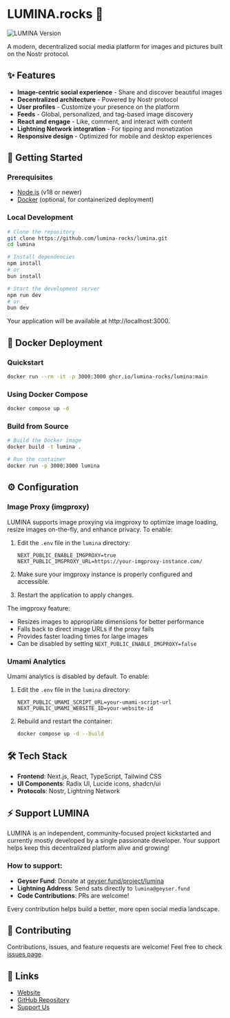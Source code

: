 # LUMINA.rocks 📸

![LUMINA Version](https://img.shields.io/badge/version-0.1.28-blue)

A modern, decentralized social media platform for images and pictures built on the Nostr protocol.

## ✨ Features

- **Image-centric social experience** - Share and discover beautiful images
- **Decentralized architecture** - Powered by Nostr protocol
- **User profiles** - Customize your presence on the platform
- **Feeds** - Global, personalized, and tag-based image discovery
- **React and engage** - Like, comment, and interact with content
- **Lightning Network integration** - For tipping and monetization
- **Responsive design** - Optimized for mobile and desktop experiences

## 🚀 Getting Started

### Prerequisites

- [Node.js](https://nodejs.org/) (v18 or newer)
- [Docker](https://www.docker.com/) (optional, for containerized deployment)

### Local Development

```bash
# Clone the repository
git clone https://github.com/lumina-rocks/lumina.git
cd lumina

# Install dependencies
npm install
# or
bun install

# Start the development server
npm run dev
# or
bun dev
```

Your application will be available at http://localhost:3000.

## 🐳 Docker Deployment

### Quickstart

```bash
docker run --rm -it -p 3000:3000 ghcr.io/lumina-rocks/lumina:main
```

### Using Docker Compose

```bash
docker compose up -d
```

### Build from Source

```bash
# Build the Docker image
docker build -t lumina .

# Run the container
docker run -p 3000:3000 lumina
```

## ⚙️ Configuration

### Image Proxy (imgproxy)

LUMINA supports image proxying via imgproxy to optimize image loading, resize images on-the-fly, and enhance privacy. To enable:

1. Edit the `.env` file in the `lumina` directory:
   ```
   NEXT_PUBLIC_ENABLE_IMGPROXY=true
   NEXT_PUBLIC_IMGPROXY_URL=https://your-imgproxy-instance.com/
   ```

2. Make sure your imgproxy instance is properly configured and accessible.

3. Restart the application to apply changes.

The imgproxy feature:
- Resizes images to appropriate dimensions for better performance
- Falls back to direct image URLs if the proxy fails
- Provides faster loading times for large images
- Can be disabled by setting `NEXT_PUBLIC_ENABLE_IMGPROXY=false`

### Umami Analytics

Umami analytics is disabled by default. To enable:

1. Edit the `.env` file in the `lumina` directory:
   ```
   NEXT_PUBLIC_UMAMI_SCRIPT_URL=your-umami-script-url
   NEXT_PUBLIC_UMAMI_WEBSITE_ID=your-website-id
   ```

2. Rebuild and restart the container:
   ```bash
   docker compose up -d --build
   ```

## 🛠️ Tech Stack

- **Frontend**: Next.js, React, TypeScript, Tailwind CSS
- **UI Components**: Radix UI, Lucide icons, shadcn/ui
- **Protocols**: Nostr, Lightning Network

## ⚡ Support LUMINA

LUMINA is an independent, community-focused project kickstarted and currently mostly developed by a single passionate developer. Your support helps keep this decentralized platform alive and growing!

### How to support:
- **Geyser Fund**: Donate at [geyser.fund/project/lumina](https://geyser.fund/project/lumina)
- **Lightning Address**: Send sats directly to `lumina@geyser.fund`
- **Code Contributions**: PRs are welcome!

Every contribution helps build a better, more open social media landscape.

## 🤝 Contributing

Contributions, issues, and feature requests are welcome! Feel free to check [issues page](https://github.com/lumina-rocks/lumina/issues).

## 🔗 Links

- [Website](https://lumina.rocks)
- [GitHub Repository](https://github.com/lumina-rocks/lumina)
- [Support Us](https://geyser.fund/project/lumina)